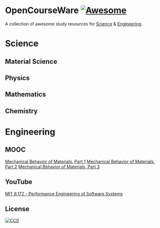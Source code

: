 # OpenCourseWare [![Awesome](https://cdn.rawgit.com/sindresorhus/awesome/d7305f38d29fed78fa85652e3a63e154dd8e8829/media/badge.svg)](https://github.com/sindresorhus/awesome)

A collection of awesome study resources for [Science](https://github.com/HeshamFS/OpenCourseWare#science) & [Engineering](https://github.com/HeshamFS/OpenCourseWare#engineering). 



# Science

## Material Science

## Physics

## Mathematics 

## Chemistry 



# Engineering

## MOOC

[Mechanical Behavior of Materials, Part 1](https://www.edx.org/course/mechanical-behavior-of-materials-part-1-linear-ela)
[Mechanical Behavior of Materials, Part 2](https://www.edx.org/course/mechanical-behavior-of-materials-part-2-stress-tra)
[Mechanical Behavior of Materials, Part 3](https://www.edx.org/course/mechanical-behavior-of-materials-part-3-time-depen)


## YouTube

[MIT 6.172 - Performance Engineering of Software Systems](https://www.youtube.com/watch?v=o7h_sYMk_oc&list=PLUl4u3cNGP63VIBQVWguXxZZi0566y7Wf)











## License

[![CC0](http://mirrors.creativecommons.org/presskit/buttons/88x31/svg/cc-zero.svg)](https://creativecommons.org/publicdomain/zero/1.0/)
